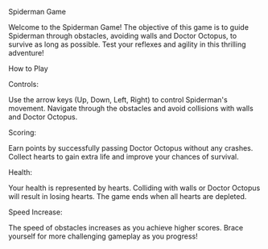Spiderman Game


Welcome to the Spiderman Game! The objective of this game is to guide Spiderman through obstacles, avoiding walls and Doctor Octopus, to survive as long as possible. Test your reflexes and agility in this thrilling adventure!


How to Play

Controls:

Use the arrow keys (Up, Down, Left, Right) to control Spiderman's movement.
Navigate through the obstacles and avoid collisions with walls and Doctor Octopus.


Scoring:

Earn points by successfully passing Doctor Octopus without any crashes.
Collect hearts to gain extra life and improve your chances of survival.


Health:

Your health is represented by hearts.
Colliding with walls or Doctor Octopus will result in losing hearts.
The game ends when all hearts are depleted.


Speed Increase:

The speed of obstacles increases as you achieve higher scores.
Brace yourself for more challenging gameplay as you progress!
